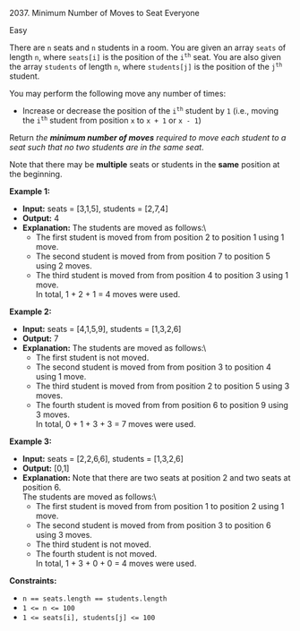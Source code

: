 2037\. Minimum Number of Moves to Seat Everyone

Easy

There are `n` seats and `n` students in a room. You are given an array `seats` of length `n`, where `seats[i]` is the position of the <code>i<sup>th</sup></code> seat. You are also given the array `students` of length `n`, where `students[j]` is the position of the <code>j<sup>th</sup></code> student.

You may perform the following move any number of times:

- Increase or decrease the position of the <code>i<sup>th</sup></code> student by `1` (i.e., moving the <code>i<sup>th</sup></code> student from position `x` to `x + 1` or `x - 1`)

Return _the **minimum number of moves** required to move each student to a seat such that no two students are in the same seat_.

Note that there may be **multiple** seats or students in the **same** position at the beginning.

**Example 1:**

- **Input:** seats = [3,1,5], students = [2,7,4]
- **Output:** 4
- **Explanation:** The students are moved as follows:\
  - The first student is moved from from position 2 to position 1 using 1 move.
  - The second student is moved from from position 7 to position 5 using 2 moves.
  - The third student is moved from from position 4 to position 3 using 1 move.\
    In total, 1 + 2 + 1 = 4 moves were used.

**Example 2:**

- **Input:** seats = [4,1,5,9], students = [1,3,2,6]
- **Output:** 7 
- **Explanation:** The students are moved as follows:\
  - The first student is not moved.
  - The second student is moved from from position 3 to position 4 using 1 move.
  - The third student is moved from from position 2 to position 5 using 3 moves.
  - The fourth student is moved from from position 6 to position 9 using 3 moves.\
    In total, 0 + 1 + 3 + 3 = 7 moves were used.

**Example 3:**

- **Input:** seats = [2,2,6,6], students = [1,3,2,6]
- **Output:** [0,1] 
- **Explanation:** Note that there are two seats at position 2 and two seats at position 6.\
  The students are moved as follows:\
  - The first student is moved from from position 1 to position 2 using 1 move.
  - The second student is moved from from position 3 to position 6 using 3 moves.
  - The third student is not moved.
  - The fourth student is not moved.\
    In total, 1 + 3 + 0 + 0 = 4 moves were used.

**Constraints:**

- <code>n == seats.length == students.length</code>
- <code>1 <= n <= 100</code>
- <code>1 <= seats[i], students[j] <= 100</code>

